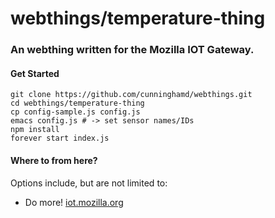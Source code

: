 # webthings/temperature-thing
### An webthing written for the Mozilla IOT Gateway.

#### Get Started
```
git clone https://github.com/cunninghamd/webthings.git
cd webthings/temperature-thing
cp config-sample.js config.js 
emacs config.js # -> set sensor names/IDs
npm install
forever start index.js 
```

#### Where to from here?
Options include, but are not limited to:

- Do more! [iot.mozilla.org](https://iot.mozilla.org/)
